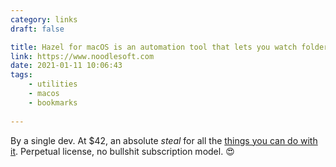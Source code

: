 ```yaml
---
category: links
draft: false

title: Hazel for macOS is an automation tool that lets you watch folders and apply all sorts of rules to them.
link: https://www.noodlesoft.com
date: 2021-01-11 10:06:43
tags:
    - utilities
    - macos
    - bookmarks
    
---
```


By a single dev. At $42, an absolute _steal_ for all the [things you can do with it](https://www.macstories.net/mac/hazel-5-makes-the-leap-from-system-preferences/). Perpetual license, no bullshit subscription model. 😍 
